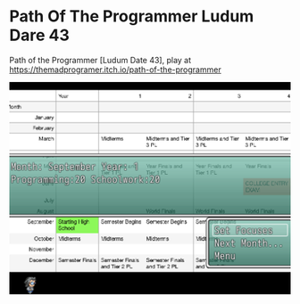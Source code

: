 # Path Of The Programmer Ludum Dare 43
Path of the Programmer [Ludum Date 43], play at https://themadprogramer.itch.io/path-of-the-programmer


![](https://github.com/madprogramer/Path-Of-The-Programmer-LD43/blob/main/Media/Promo-Screenshot-2.png)
